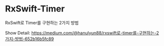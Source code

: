 # RxSwift-Timer



RxSwift로 Timer를 구현하는 2가지 방법

Show Detail: https://medium.com/@hanulyun88/rxswift로-timer를-구현하는-2가지-방법-652b16b5fc89
